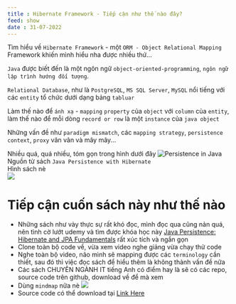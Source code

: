 ```yaml
---
title : Hibernate Framework - Tiếp cận như thế nào đây?
feed: show
date : 31-07-2022
---
```


Tìm hiểu về `Hibernate Framework` - một `ORM - Object Relational Mapping` Framework khiến mình hiểu nha được nhiều thứ...

`Java` được biết đến là một ngôn ngữ `object-oriented-programming`, `ngôn ngữ lập trình hướng đối tượng`.

`Relational Database`, như là `PostgreSQL`, `MS SQL Server`, `MySQL` nổi tiếng với các `entity` tổ chức dưới dạng bảng `tabluar` 

Làm thế nào để `ánh xạ` - `mapping` `property` của `object` với `column` của `entity`, làm thế nào để mỗi dòng `record or row` là một `instance` của `java object`

Những vấn đề như `paradigm mismatch`, các `mapping strategy`, `persistence context`, `proxy` vân vân và mây mây...

Nhiều quá, quá nhiều, tóm gọn trong hình dưới đây
![Persistence in Java](../assets/img/hibernate/Persistence.png)  
Nguồn từ sách `Java Persistence with Hibernate`  
Hình sách nè   
![](https://images.manning.com/360/480/resize/book/d/46a71dd-949a-47e9-bb0e-1ca929f09be0/Bauer-JPH-HI.png)


# Tiếp cận cuốn sách này như thế nào

- Những sách như vày thực sự rất khó đọc, mình đọc qua cũng nản quá, nên tình cờ lướt udemy và tìm được khóa học này [Java Persistence: Hibernate and JPA Fundamentals](https://www.udemy.com/course/hibernate-and-jpa-fundamentals) rất xúc tích và ngắn gọn
- Clone toàn bộ code về, vừa xem video nghe giảng vừa chạy thử code
- Nghe toàn bộ video, não mình sẽ mapping được các `terminology` cần thiết, sau đó thì việc đọc sách để hiểu thêm là không thành vấn đề nữa
- Các sách CHUYÊN NGÀNH IT tiếng Anh có điểm hay là sẽ có các repo, source code trên github, download về để mà xem
- Dùng `mindmap` nữa nè ![](../assets/img/hibernate/Persistence-mind-map.png)
- Source code có thể download tại [Link Here](http://jpwh.org/)

